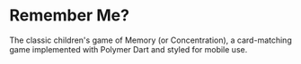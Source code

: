 Remember Me?
======

The classic children's game of Memory (or Concentration), a card-matching game implemented with Polymer Dart and styled for mobile use.